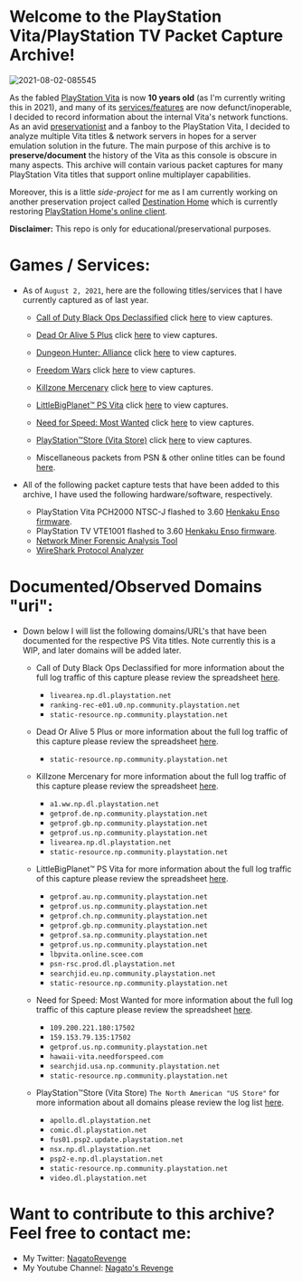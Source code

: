 # Welcome to the PlayStation Vita/PlayStation TV Packet Capture Archive!

![2021-08-02-085545](https://user-images.githubusercontent.com/67494727/127869135-2891abbd-0ff8-47fb-9b6c-1213cc9e8e1f.png)

As the fabled [PlayStation Vita](https://blog.playstation.com/archive/2011/10/19/playstation-vita-launches-from-22-february-2012/) is now **10 years old** (as I'm currently writing this in 2021), and many of its [services/features](https://www.playstation.com/en-us/support/important-notice/) are now defunct/inoperable, I decided to record information about the internal Vita's network functions. As an avid [preservationist](https://www.youtube.com/watch?v=BppPWh49ROU) and a fanboy to the PlayStation Vita, I decided to analyze multiple Vita titles & network servers in hopes for a server emulation solution in the future. The main purpose of this archive is to **preserve/document** the history of the Vita as this console is obscure in many aspects. This archive will contain various packet captures for many PlayStation Vita titles that support online multiplayer capabilities. 

Moreover, this is a little *side-project* for me as I am currently working on another preservation project called [Destination Home](https://github.com/DestinationHome) which is currently restoring [PlayStation Home's online client](https://youtu.be/D7LQP5SDUjU). 

**Disclaimer:** This repo is only for educational/preservational purposes. 

# Games / Services:

* As of `August 2, 2021`, here are the following titles/services that I have currently captured as of last year. 
    
    * [Call of Duty Black Ops Declassified](https://www.activision.com/games/call-of-duty/call-of-duty-black-ops-declassified) click [here](https://github.com/NagatoDEV/PlayStation-Vita-Packet-Captures/tree/main/Call%20of%20Duty%20Black%20Ops%20Declassified) to view captures. 
    
    * [Dead Or Alive 5 Plus](https://www.ign.com/articles/2012/12/13/dead-or-alive-plus-hits-vita-in-march) click [here](https://github.com/NagatoDEV/PlayStation-Vita-Packet-Captures/tree/main/Dead%20Or%20Alive%205%20Plus) to view captures.
    
    * [Dungeon Hunter: Alliance](https://www.mobygames.com/game/dungeon-hunter-alliance) click [here](https://github.com/NagatoDEV/PlayStation-Vita-Packet-Captures/tree/main/Dungeon%20Hunter%20Alliance) to view captures.
    
    * [Freedom Wars](https://www.jp.playstation.com/scej/title/freedomwars/) click [here](https://github.com/NagatoDEV/PlayStation-Vita-Packet-Captures/releases/tag/v1.1) to view captures.
    
    * [Killzone Mercenary](https://mercenary.killzone.com/) click [here](https://github.com/NagatoDEV/PlayStation-Vita-Packet-Captures/tree/main/Killzone%20Mercenary) to view captures.
    
    * [LittleBigPlanet™ PS Vita](http://littlebigplanet.playstation.com/en/games/littlebigplanet-psvita?t=US) click [here](https://github.com/NagatoDEV/PlayStation-Vita-Packet-Captures/tree/main/LittleBigPlanet%E2%84%A2) to view captures.
    
    * [Need for Speed: Most Wanted](https://www.ea.com/games/need-for-speed/need-for-speed-most-wanted) click [here](https://github.com/NagatoDEV/PlayStation-Vita-Packet-Captures/tree/main/Need%20For%20Speed%20Most%20Wanted) to view captures.
    
    * [PlayStation™Store (Vita Store)](https://store.playstation.com/en-us/) click [here](https://github.com/NagatoDEV/PlayStation-Vita-Packet-Captures/releases/tag/v1.0) to view captures.
    
    * Miscellaneous packets from PSN & other online titles can be found [here](https://github.com/NagatoDEV/PlayStation-Vita-Packet-Captures/tree/main/Miscellaneous).

* All of the following packet capture tests that have been added to this archive, I have used the following hardware/software, respectively. 

   * PlayStation Vita PCH2000 NTSC-J flashed to 3.60 [Henkaku Enso firmware](https://github.com/henkaku/enso).
   * PlayStation TV VTE1001 flashed to 3.60 [Henkaku Enso firmware](https://github.com/henkaku/enso).
   * [Network Miner Forensic Analysis Tool](https://www.netresec.com/)
   * [WireShark Protocol Analyzer](https://www.wireshark.org/)

# Documented/Observed Domains "uri":

* Down below I will list the following domains/URL's that have been documented for the respective PS Vita titles.  Note currently this is a WIP, and later domains will be added later.
   
   *  Call of Duty Black Ops Declassified for more information about the full log traffic of this capture please review the spreadsheet [here](https://github.com/NagatoDEV/PlayStation-Vita-Packet-Captures/commit/c5b413b092b761e759b0be8aaf8e22b395c6dc51).
   
        *  `livearea.np.dl.playstation.net`
        *  `ranking-rec-e01.u0.np.community.playstation.net`
        *  `static-resource.np.community.playstation.net`
          
   *  Dead Or Alive 5 Plus or more information about the full log traffic of this capture please review the spreadsheet [here](https://github.com/NagatoDEV/PlayStation-Vita-Packet-Captures/blob/main/Dead%20Or%20Alive%205%20Plus/Dead_Or_Alive__5_Plus_Capture_Logs.csv).
   
      * `static-resource.np.community.playstation.net`
   
   *  Killzone Mercenary for more information about the full log traffic of this capture please review the spreadsheet [here](https://github.com/NagatoDEV/PlayStation-Vita-Packet-Captures/blob/bc6ced1b940d5e93f5a80375667a16aeac080fa6/Killzone%20Mercenary/Killzone_Mercenary_Capture_Logs.csv).
   
      *  `a1.ww.np.dl.playstation.net`
      *  `getprof.de.np.community.playstation.net`
      *  `getprof.gb.np.community.playstation.net`
      *  `getprof.us.np.community.playstation.net`
      *  `livearea.np.dl.playstation.net`
      *  `static-resource.np.community.playstation.net`
   
   *  LittleBigPlanet™ PS Vita for more information about the full log traffic of this capture please review the spreadsheet [here](https://github.com/NagatoDEV/PlayStation-Vita-Packet-Captures/blob/main/LittleBigPlanet%E2%84%A2/LittleBigPlanet_Vita_Capture_Logs.csv).
   
        *  `getprof.au.np.community.playstation.net`
        *  `getprof.us.np.community.playstation.net`
        *  `getprof.ch.np.community.playstation.net`
        *  `getprof.gb.np.community.playstation.net`
        *  `getprof.sa.np.community.playstation.net`
        *  `getprof.us.np.community.playstation.net`
        *  `lbpvita.online.scee.com`
        *  `psn-rsc.prod.dl.playstation.net`
        *  `searchjid.eu.np.community.playstation.net`
        *  `static-resource.np.community.playstation.net`
        
   *  Need for Speed: Most Wanted for more information about the full log traffic of this capture please review the spreadsheet [here](https://github.com/NagatoDEV/PlayStation-Vita-Packet-Captures/blob/main/Need%20For%20Speed%20Most%20Wanted/Need_For_Speed_Most_Wanted_Capture_Logs.csv).

        *  `109.200.221.180:17502`
        *  `159.153.79.135:17502`
        *  `getprof.us.np.community.playstation.net`
        *  `hawaii-vita.needforspeed.com`
        *  `searchjid.usa.np.community.playstation.net`
        *  `static-resource.np.community.playstation.net`
   
   *  PlayStation™Store (Vita Store) `The North American "US Store"` for more information about all domains please review the log list [here](https://github.com/NagatoDEV/PlayStation-Vita-Packet-Captures/commit/0158c7c565b1df0cc8dd842c9ef7b128f5f1d23b).
   
        *  `apollo.dl.playstation.net`
        *  `comic.dl.playstation.net`
        *  `fus01.psp2.update.playstation.net`
        *  `nsx.np.dl.playstation.net`
        *  `psp2-e.np.dl.playstation.net`
        *  `static-resource.np.community.playstation.net`
        *  `video.dl.playstation.net`

# Want to contribute to this archive? Feel free to contact me:

* My Twitter: [NagatoRevenge](https://twitter.com/NagatoRevenge)
* My Youtube Channel: [Nagato's Revenge](https://www.youtube.com/channel/UCXgz1g5ET8Un9gax-nGMjMw)
